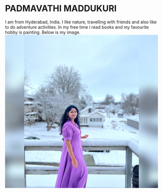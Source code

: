 # PADMAVATHI MADDUKURI
I am from Hyderabad, India.
I like nature, travelling with friends and also like to do adventure activities.
In my free time i read books and my favourite hobby is painting.
Below is my image.
![Padmavathi, My image](https://github.com/Padmavathi1312/assignment2-Maddukuri/blob/main/Padmavathi.jpg)